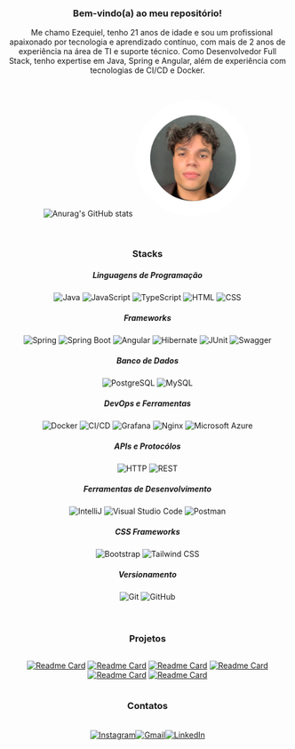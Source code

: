 <!-- Topo -->
<div align="center" class="sub-titulo">
    <h3 align="center">Bem-vindo(a) ao meu repositório!</h3>
</div>
        <p align="center">&nbsp;&nbsp;&nbsp;&nbsp;Me chamo Ezequiel, tenho 21 anos de idade e sou um profissional apaixonado por tecnologia e aprendizado contínuo, com mais de 2 anos de experiência na área de TI e suporte técnico. Como Desenvolvedor Full Stack, tenho expertise em Java, Spring e Angular, além de experiência com tecnologias de CI/CD e Docker.</p>
<br>
<div align="center">

![Anurag's GitHub stats](https://github-readme-stats.vercel.app/api?username=Ki3lMigu3l&show_icons=true&theme=radical)
<img src="assets/perfil-ki3lmigu3l.png" width="210" height="210" style="border-radius: 50%;">

</div>

<!-- Stacks -->
<div align="center">
    <br>
    <h3 align="center">Stacks</h3>
        <h5>Linguagens de Programação</h5>
        <img width="50" src="https://user-images.githubusercontent.com/25181517/117201156-9a724800-adec-11eb-9a9d-3cd0f67da4bc.png" alt="Java" title="Java"/>
        <img width="50" src="https://user-images.githubusercontent.com/25181517/117447155-6a868a00-af3d-11eb-9cfe-245df15c9f3f.png" alt="JavaScript" title="JavaScript"/>
        <img width="50" src="https://user-images.githubusercontent.com/25181517/183890598-19a0ac2d-e88a-4005-a8df-1ee36782fde1.png" alt="TypeScript" title="TypeScript"/>
        <img width="50" src="https://user-images.githubusercontent.com/25181517/192158954-f88b5814-d510-4564-b285-dff7d6400dad.png" alt="HTML" title="HTML"/>
        <img width="50" src="https://user-images.githubusercontent.com/25181517/183898674-75a4a1b1-f960-4ea9-abcb-637170a00a75.png" alt="CSS" title="CSS"/>
        <h5 class="titulo-stacks">Frameworks</h5>
        <img width="50" src="https://user-images.githubusercontent.com/25181517/117201470-f6d56780-adec-11eb-8f7c-e70e376cfd07.png" alt="Spring" title="Spring"/>
        <img width="50" src="https://user-images.githubusercontent.com/25181517/183891303-41f257f8-6b3d-487c-aa56-c497b880d0fb.png" alt="Spring Boot" title="Spring Boot"/>
        <img width="50" src="https://user-images.githubusercontent.com/25181517/183890595-779a7e64-3f43-4634-bad2-eceef4e80268.png" alt="Angular" title="Angular"/>
        <img width="50" src="https://user-images.githubusercontent.com/25181517/117207493-49665200-adf4-11eb-808e-a9c0fcc2a0a0.png" alt="Hibernate" title="Hibernate"/>
        <img width="50" src="https://user-images.githubusercontent.com/25181517/117533873-484d4480-afef-11eb-9fad-67c8605e3592.png" alt="JUnit" title="JUnit"/>
        <img width="50" src="https://user-images.githubusercontent.com/25181517/186711335-a3729606-5a78-4496-9a36-06efcc74f800.png" alt="Swagger" title="Swagger"/>
        <h5 class="titulo-stacks">Banco de Dados</h5>
        <img width="50" src="https://user-images.githubusercontent.com/25181517/117208740-bfb78400-adf5-11eb-97bb-09072b6bedfc.png" alt="PostgreSQL" title="PostgreSQL"/>
        <img width="50" src="https://user-images.githubusercontent.com/25181517/183896128-ec99105a-ec1a-4d85-b08b-1aa1620b2046.png" alt="MySQL" title="MySQL"/>
        <h5 class="titulo-stacks">DevOps e Ferramentas</h5>
        <img width="50" src="https://user-images.githubusercontent.com/25181517/117207330-263ba280-adf4-11eb-9b97-0ac5b40bc3be.png" alt="Docker" title="Docker"/>
        <img width="50" src="https://user-images.githubusercontent.com/25181517/183868728-b2e11072-00a5-47e2-8a4e-4ebbb2b8c554.png" alt="CI/CD" title="CI/CD"/>
        <img width="50" src="https://user-images.githubusercontent.com/25181517/182534075-4962068b-4407-46c2-ac67-ddcb86af30cc.png" alt="Grafana" title="Grafana"/>
        <img width="50" src="https://user-images.githubusercontent.com/25181517/183345125-9a7cd2e6-6ad6-436f-8490-44c903bef84c.png" alt="Nginx" title="Nginx"/>
        <img width="50" src="https://user-images.githubusercontent.com/25181517/183911544-95ad6ba7-09bf-4040-ac44-0adafedb9616.png" alt="Microsoft Azure" title="Microsoft Azure"/>
        <h5 class="titulo-stacks">APIs e Protocólos</h5>
        <img width="50" src="https://user-images.githubusercontent.com/25181517/192107854-765620d7-f909-4953-a6da-36e1ef69eea6.png" alt="HTTP" title="HTTP"/>
        <img width="50" src="https://user-images.githubusercontent.com/25181517/192107858-fe19f043-c502-4009-8c47-476fc89718ad.png" alt="REST" title="REST"/>
        <h5 class="titulo-stacks">Ferramentas de Desenvolvimento</h5>
        <img width="50" src="https://user-images.githubusercontent.com/25181517/192108890-200809d1-439c-4e23-90d3-b090cf9a4eea.png" alt="IntelliJ" title="IntelliJ"/>
        <img width="50" src="https://user-images.githubusercontent.com/25181517/192108891-d86b6220-e232-423a-bf5f-90903e6887c3.png" alt="Visual Studio Code" title="Visual Studio Code"/>
        <img width="50" src="https://user-images.githubusercontent.com/25181517/192109061-e138ca71-337c-4019-8d42-4792fdaa7128.png" alt="Postman" title="Postman"/>
        <h5 class="titulo-stacks">CSS Frameworks</h5>
        <img width="50" src="https://user-images.githubusercontent.com/25181517/183898054-b3d693d4-dafb-4808-a509-bab54cf5de34.png" alt="Bootstrap" title="Bootstrap"/>
        <img width="50" src="https://user-images.githubusercontent.com/25181517/202896760-337261ed-ee92-4979-84c4-d4b829c7355d.png" alt="Tailwind CSS" title="Tailwind CSS"/>
        <h5 class="titulo-stacks">Versionamento</h5>
        <img width="50" src="https://user-images.githubusercontent.com/25181517/192108372-f71d70ac-7ae6-4c0d-8395-51d8870c2ef0.png" alt="Git" title="Git"/>
        <img width="50" src="https://user-images.githubusercontent.com/25181517/192108374-8da61ba1-99ec-41d7-80b8-fb2f7c0a4948.png" alt="GitHub" title="GitHub"/>
</div>
<br>

<!-- Projetos -->
<br>

<h3 align="center">Projetos</h3>
<div align="center" style="display: flex; justify-content: center;">


        
[![Readme Card](https://github-readme-stats.vercel.app/api/pin/?username=Ki3lMigu3l&repo=desafio-banco-digital-poo-dio&theme=dark)](https://github.com/anuraghazra/github-readme-stats)
[![Readme Card](https://github-readme-stats.vercel.app/api/pin/?username=Ki3lMigu3l&repo=desafio-abstraindo-bootcamp-dio&theme=dark)](https://github.com/anuraghazra/github-readme-stats)
[![Readme Card](https://github-readme-stats.vercel.app/api/pin/?username=Ki3lMigu3l&repo=desafio-conta-bancaria-dio&theme=dark)](https://github.com/anuraghazra/github-readme-stats)
[![Readme Card](https://github-readme-stats.vercel.app/api/pin/?username=Ki3lMigu3l&repo=desafio-sistema-validacao-dio&theme=dark)](https://github.com/anuraghazra/github-readme-stats)
[![Readme Card](https://github-readme-stats.vercel.app/api/pin/?username=Ki3lMigu3l&repo=Produtos-API&theme=dark)](https://github.com/anuraghazra/github-readme-stats)
[![Readme Card](https://github-readme-stats.vercel.app/api/pin/?username=Ki3lMigu3l&repo=AuthenticationSystem&theme=dark)](https://github.com/anuraghazra/github-readme-stats)

</div>

<!-- Contato -->
<div align="center">
    <h3 align="center">Contatos</h3>
    <br>
    <div style="display: flex; justify-content: center;">
        <a href="https://www.instagram.com/qui3lmigu3l" target="_blank">
            <img src="https://skillicons.dev/icons?i=instagram" alt="Instagram" width="40" style="animation: bounce 2s infinite;"/>
        </a>
        <a href="mailto:contato.ki3lmigu3l@gmail.com">
            <img src="https://skillicons.dev/icons?i=gmail" alt="Gmail" width="40" style="animation: bounce 2s infinite;"/>
        </a>
        <a href="https://www.linkedin.com/in/ezequiel-miguel/" target="_blank">
            <img src="https://skillicons.dev/icons?i=linkedin" alt="LinkedIn" width="40" style="animation: bounce 2s infinite;"/>
        </a>
    </div>
</div>

<br>

